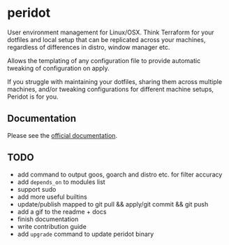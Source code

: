 # peridot

User environment management for Linux/OSX. Think Terraform for your dotfiles and local setup that can be replicated across your machines, regardless of differences in distro, window manager etc.

Allows the templating of any configuration file to provide automatic tweaking of configuration on apply.

If you struggle with maintaining your dotfiles, sharing them across multiple machines, and/or tweaking configurations for different machine setups, Peridot is for you.

## Documentation

Please see the [official documentation](https://www.liam-galvin.co.uk/peridot/guide).

## TODO

- add command to output goos, goarch and distro etc. for filter accuracy
- add `depends_on` to modules list
- support sudo
- add more useful builtins
- update/publish mapped to git pull && apply/git commit && git push
- add a gif to the readme + docs
- finish documentation
- write contribution guide
- add `upgrade` command to update peridot binary
